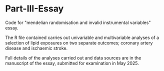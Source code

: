 # Part-III-Essay

Code for "mendelian randomisation and invalid instrumental variables" essay.

The R file contained carries out univariable and multivariable analyses of a selection of lipid exposures on two separate outcomes; coronary artery disease and ischaemic stroke.

Full details of the analyses carried out and data sources are in the manuscript of the essay, submitted for examination in May 2025.
